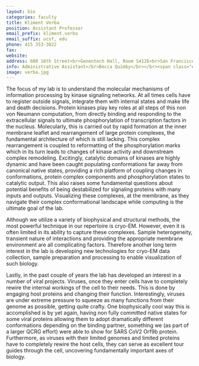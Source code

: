 ```yaml
---
layout: bio
categories: faculty
title: Kliment Verba
position: Assistant Professor
email_prefix: kliment.verba
email_suffix: ucsf, edu
phone: 415 353-3822
fax:
website:
address: 600 16th Street<br>Genentech Hall, Room S412E<br>San Francisco, CA 94158
info: Administrative Assistant</br>Becca Quimby</br></br><span class="e">becca.quimby / ucsf, edu</span>
image: verba.jpg
---
```


The focus of my lab is to understand the molecular mechanisms of information processing by kinase signaling networks. At all times cells have to register outside signals, integrate them with internal states and make life and death decisions. Protein kinases play key roles at all steps of this non von Neumann computation, from directly binding and responding to the extracellular signals to ultimate phosphorylation of transcription factors in the nucleus. Molecularly, this is carried out by rapid formation at the inner membrane leaflet and rearrangement of large protein complexes, the fundamental architecture of which is still lacking. This complex rearrangement is coupled to reformatting of the phosphorylation marks which in its turn leads to changes of kinase activity and downstream complex remodeling. Excitingly, catalytic domains of kinases are highly dynamic and have been caught populating conformations far away from canonical native states, providing a rich platform of coupling changes in conformations, protein complex components and phosphorylation states to catalytic output. This also raises some fundamental questions about potential benefits of being destabilized for signaling proteins with many inputs and outputs. Visualizing these complexes, at the membrane, as they navigate their complex conformational landscape while computing is the ultimate goal of the lab.

Although we utilize a variety of biophysical and structural methods, the most powerful technique in our repertoire is cryo-EM. However, even it is often limited in its ability to capture these complexes. Sample heterogeneity, transient nature of interactions and providing the appropriate membrane environment are all complicating factors. Therefore another long term interest in the lab is developing new technologies for cryo-EM data collection, sample preparation and processing to enable visualization of such biology.

Lastly, in the past couple of years the lab has developed an interest in a number of viral projects. Viruses, once they enter cells have to completely rewire the internal workings of the cell to their needs. This is done by engaging host proteins and changing their function. Interestingly, viruses are under extreme pressure to squeeze as many functions from their genome as possible, getting quite crafty. One biophysically cool way this is accomplished is by yet again, having non fully committed native states for some viral proteins allowing them to adopt dramatically different conformations depending on the binding partner, something we (as part of a larger QCRG effort) were able to show for SARS CoV2 Orf9b protein. Furthermore, as viruses with their limited genomes and limited proteins have to completely rewire the host cells, they can serve as excellent tour guides through the cell, uncovering fundamentally important axes of biology.
